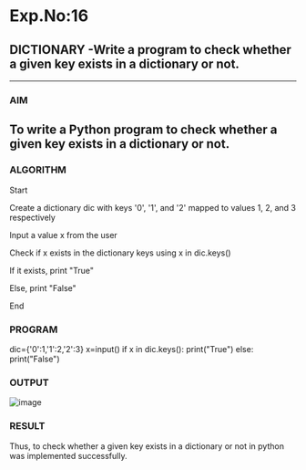 # Exp.No:16  
## DICTIONARY -Write a program to check whether a given key exists in a dictionary or not.

---

### AIM  
To write a Python program to check whether a given key exists in a dictionary or not.
---

### ALGORITHM
Start

Create a dictionary dic with keys '0', '1', and '2' mapped to values 1, 2, and 3 respectively

Input a value x from the user

Check if x exists in the dictionary keys using x in dic.keys()

If it exists, print "True"

Else, print "False"

End

### PROGRAM
dic={'0':1,'1':2,'2':3}
x=input()
if x in dic.keys():
    print("True")
else:
    print("False")
    
### OUTPUT

![image](https://github.com/user-attachments/assets/1d5feba8-b2c4-44e7-90c8-085e2a98718c)

### RESULT
Thus, to check whether a given key exists in a dictionary or not in python was implemented successfully. 
